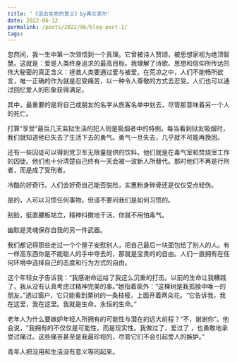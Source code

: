 ```yaml
---
title: '《活出生命的意义》by弗兰克尔'
date: 2022-06-12
permalink: /posts/2022/06/blog-post-1/
tags:
---
```


忽然间，我一生中第一次领悟到一个真理。它曾被诗人赞颂，被思想家视为绝顶智慧。这就是：爱是人类终身追求的最高目标。我理解了诗歌、思想和信仰所传达的伟大秘密的真正含义：拯救人类要通过爱与被爱。在荒凉之中，人们不能畅所欲言，唯一正确的作为就是忍受痛苦，以一种令人尊敬的方式去忍受。人们也可以通过回忆爱人的形象获得满足。

其中，最重要的是将自己或朋友的名字从旅客名单中划去，尽管那意味着另一个人的死亡。

打算“享受”最后几天监狱生活的犯人则是吸烟者中的特例。每当看到狱友吸烟时，我们就知道他已失去了生活下去的勇气。勇气一旦失去，几乎就不可能再挽回。

还有一些囚徒可以得到党卫军无限量提供的饮料。他们就是在毒气室和焚烧室工作的囚徒。他们也十分清楚自己终有一天会被一波新人所替代。那时他们不再是行刑者，而是成了受刑者。

冷酷的好奇行。人们会好奇自己能否脱险，实惠粉身碎骨还是仅仅受点轻伤。

是的，人可以习惯任何事物。但请不要问我们是如何习惯的。

刮脸，挺直腰板站立，精神抖擞地干活，你就不用怕毒气。

幽默是灵魂保存自我的另一件武器。

我们都记得那些走过一个个屋子安慰别人，把自己最后一块面包给了别人的人。有一样高东西你是不能聪人的手中夺去的，那就是宝贵的的自由。人们一直拥有在任何环境中选择自己的态度和行为方式的自由。

这个年轻女子告诉我：“我感谢命运给了我这么沉重的打击。以前的生命让我糟践了，我从没有认真考虑过精神完美的事。”她指着窗外：“这棵树是我孤独中唯一的朋友。”透过窗户，它只能看到栗树的一条枝桠，上面开着两朵花。“它告诉我，我在这里，我在这里。我就是生命。永恒的生命。”

老年人为什么要嫉妒年轻人所拥有的可能性与潜在的远大前程？“不，谢谢你”。他会说，“我拥有的不仅仅是可能性，而是现实性。我做过了，爱过了 ，也勇敢地承受过痛过。这些痛苦甚至是我最珍视的，尽管它们不会引起旁人的嫉妒。”

青年人把没用和生活没有意义等同起来。



